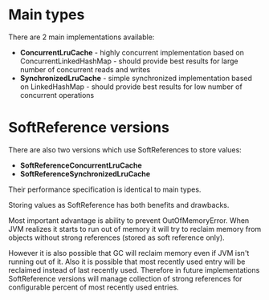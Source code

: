 # Main types #

There are 2 main implementations available:
  * **ConcurrentLruCache** - highly concurrent implementation based on ConcurrentLinkedHashMap - should provide best results for large number of concurrent reads and writes
  * **SynchronizedLruCache** - simple synchronized implementation based on LinkedHashMap - should provide best results for low number of concurrent operations

# SoftReference versions #

There are also two versions which use SoftReferences to store values:

  * **SoftReferenceConcurrentLruCache**
  * **SoftReferenceSynchronizedLruCache**

Their performance specification is identical to main types.

Storing values as SoftReference has both benefits and drawbacks.

Most important advantage is ability to prevent OutOfMemoryError. When JVM realizes it starts to run out of memory it will try to reclaim memory from objects without strong references (stored as soft reference only).

However it is also possible that GC will reclaim memory even if JVM isn't running out of it. Also it is possible that most recently used entry will be reclaimed instead of last recently used. Therefore in future implementations SoftReference versions will manage collection of strong references for configurable percent of most recently used entries.